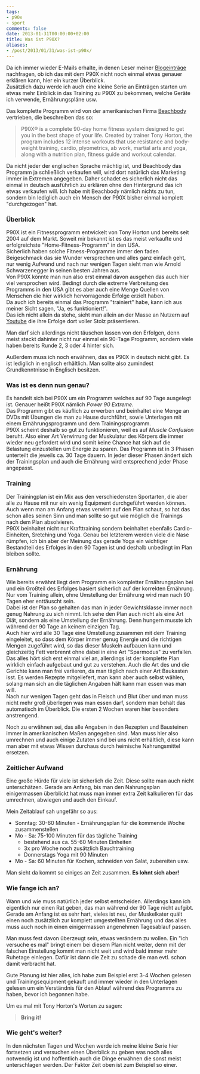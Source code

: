```yaml
---
tags:
- p90x
- sport
comments: false
date: 2013-01-31T00:00:00+02:00
title: Was ist P90X?
aliases:
- /post/2013/01/31/was-ist-p90x/
---
```


Da ich immer wieder E-Mails erhalte, in denen Leser meiner [Blogeinträge](http://blog.renem.net/categories/p90x/) nachfragen, ob ich das mit dem P90X nicht noch einmal etwas genauer erklären kann, hier ein kurzer Überblick.  
Zusätzlich dazu werde ich auch eine kleine Serie an Einträgen starten um etwas mehr Einblick in das Training zu P90X zu bekommen, welche Geräte ich verwende, Ernährungspläne usw.

Das komplette Programm wird von der amerikanischen Firma [Beachbody](http://www.beachbody.com) vertrieben, die beschreiben das so:

> P90X® is a complete 90-day home fitness system designed to get you in the best shape of your life. Created by trainer Tony Horton, the program includes 12 intense workouts that use resistance and body-weight training, cardio, plyometrics, ab work, martial arts and yoga, along with a nutrition plan, fitness guide and workout calendar.

Da nicht jeder der englischen Sprache mächtig ist, und Beachbody das Programm ja schließlich verkaufen will, wird dort natürlich das Marketing immer in Extremen angegeben. Daher schadet es sicherlich nicht das einmal in deutsch ausführlich zu erklären ohne den Hintergrund das ich etwas verkaufen will. Ich habe mit Beachbody nämlich nichts zu tun, sondern bin lediglich auch ein Mensch der P90X bisher einmal komplett "durchgezogen" hat.

### Überblick
P90X ist ein Fitnessprogramm entwickelt von Tony Horton und bereits seit 2004 auf dem Markt. Soweit mir bekannt ist es das meist verkaufte und erfolgreichste "Home-Fitness-Programm" in den USA.  
Sicherlich haben solche Fitness-Programme immer den faden Beigeschmack das sie Wunder versprechen und alles ganz einfach geht, nur wenig Aufwand und nach nur wenigen Tagen sieht man wie Arnold Schwarzenegger in seinen besten Jahren aus.  
Von P90X könnte man nun also erst einmal davon ausgehen das auch hier viel versprochen wird. Bedingt durch die extreme Verbreitung des Programms in den USA gibt es aber auch eine Menge Quellen von Menschen die hier wirklich hervorragende Erfolge erzielt haben.  
Da auch ich bereits einmal das Programm "trainiert" habe, kann ich aus meiner Sicht sagen, "Ja, es funktioniert!".  
Das ich nicht allein da stehe, sieht man allein an der Masse an Nutzern auf [Youtube](http://www.youtube.com/results?search_query=p90x+results) die ihre Erfolge dort voller Stolz präsentieren.

Man darf sich allerdings nicht täuschen lassen von den Erfolgen, denn meist steckt dahinter nicht nur einmal ein 90-Tage Programm, sondern viele haben bereits Runde 2, 3 oder 4 hinter sich.

Außerdem muss ich noch erwähnen, das es P90X in deutsch nicht gibt. Es ist lediglich in englisch erhältlich. Man sollte also zumindest Grundkenntnisse in Englisch besitzen.

### Was ist es denn nun genau?
Es handelt sich bei P90X um ein Programm welches auf 90 Tage ausgelegt ist. Genauer heißt P90X nämlich *Power 90 Extreme*.  
Das Programm gibt es käuflich zu erwerben und beinhaltet eine Menge an DVDs mit Übungen die man zu Hause durchführt, sowie Unterlagen mit einem Ernährungsprogramm und dem Trainingsprogramm.  
P90X scheint deshalb so gut zu funktionieren, weil es auf *Muscle Confusion* beruht. Also einer Art Verwirrung der Muskulatur des Körpers die immer wieder neu gefordert wird und somit keine Chance hat sich auf die Belastung einzustellen um Energie zu sparen. Das Programm ist in 3 Phasen unterteilt die jeweils ca. 30 Tage dauern. In jeder dieser Phasen ändert sich der Trainingsplan und auch die Ernährung wird entsprechend jeder Phase angepasst.

### Training
Der Trainingplan ist ein Mix aus den verschiedensten Sportarten, die aber alle zu Hause mit nur ein wenig Equipment durchgeführt werden können. Auch wenn man am Anfang etwas verwirrt auf den Plan schaut, so hat das schon alles seinen Sinn und man sollte so gut wie möglich die Trainings nach dem Plan absolvieren.  
P90X beinhaltet nicht nur Krafttraining sondern beinhaltet ebenfalls Cardio-Einheiten, Sretching und Yoga. Genau bei letzterem werden viele die Nase rümpfen, ich bin aber der Meinung das gerade Yoga ein wichtiger Bestandteil des Erfolges in den 90 Tagen ist und deshalb unbedingt im Plan bleiben sollte.

### Ernährung
Wie bereits erwähnt liegt dem Programm ein kompletter Ernährungsplan bei und ein Großteil des Erfolges basiert sicherlich auf der korrekten Ernährung. Nur vom Training allein, ohne Umstellung der Ernährung wird man nach 90 Tagen eher enttäuscht sein.  
Dabei ist der Plan so gehalten das man in jeder Gewichtsklasse immer noch genug Nahrung zu sich nimmt. Ich sehe den Plan auch nicht als eine Art Diät, sondern als eine Umstellung der Ernährung. Denn hungern musste ich während der 90 Tage an keinem einzigen Tag.  
Auch hier wird alle 30 Tage eine Umstellung zusammen mit dem Training eingeleitet, so dass dem Körper immer genug Energie und die richtigen Mengen zugeführt wird, so das dieser Muskeln aufbauen kann und gleichzeitig Fett verbrennt ohne dabei in eine Art "Sparmodus" zu verfallen. Das alles hört sich erst einmal viel an, allerdings ist der komplette Plan wirklich einfach aufgebaut und gut zu verstehen. Auch die Art des und die Gerichte kann man frei variieren, da man täglich nach einer Art Baukasten isst. Es werden Rezepte mitgeliefert, man kann aber auch selbst wählen, solang man sich an die täglichen Angaben hält kann man essen was man will.  
Nach nur wenigen Tagen geht das in Fleisch und Blut über und man muss nicht mehr groß überlegen was man essen darf, sondern man behält das automatisch im Überblick. Die ersten 2 Wochen waren hier besonders anstrengend.

Noch zu erwähnen sei, das alle Angaben in den Rezepten und Bausteinen immer in amerikanischen Maßen angegeben sind. Man muss hier also umrechnen und auch einige Zutaten sind bei uns nicht erhältlich, diese kann man aber mit etwas Wissen durchaus durch heimische Nahrungsmittel ersetzen.

### Zeitlicher Aufwand
Eine große Hürde für viele ist sicherlich die Zeit. Diese sollte man auch nicht unterschätzen. Gerade am Anfang, bis man den Nahrungsplan einigermassen überblickt hat muss man immer extra Zeit kalkulieren für das umrechnen, abwiegen und auch den Einkauf.

Mein Zeitablauf sah ungefähr so aus:

* Sonntag: 30-60 Minuten - Ernährungsplan für die kommende Woche zusammenstellen
* Mo - Sa: 75-100 Minuten für das tägliche Training
	* bestehend aus ca. 55-60 Minuten Einheiten
	* 3x pro Woche noch zusätzlich Bauchtraining
	* Donnerstags Yoga mit 90 Minuten
* Mo - Sa: 60 Minuten für Kochen, schneiden von Salat, zubereiten usw.

Man sieht da kommt so einiges an Zeit zusammen. **Es lohnt sich aber!**

### Wie fange ich an?
Wann und wie muss natürlich jeder selbst entscheiden. Allerdings kann ich eigentlich nur einen Rat geben, das man während der 90 Tage nicht aufgibt. Gerade am Anfang ist es sehr hart, vieles ist neu, der Muskelkater quält einen noch zusätzlich zur komplett umgestellten Ernährung und das alles muss auch noch in einen einigermassen angenehmen Tagesablauf passen.

Man muss fest davon überzeugt sein, etwas verändern zu wollen. Ein "ich versuche es mal" bringt einem bei diesem Plan nicht weiter, denn mit der falschen Einstellung kommt man nicht weit und wird bald immer mehr Ruhetage einlegen. Dafür ist dann die Zeit zu schade die man evtl. schon damit verbracht hat.

Gute Planung ist hier alles, ich habe zum Beispiel erst 3-4 Wochen gelesen und Trainingsequipment gekauft und immer wieder in den Unterlagen gelesen um ein Verständnis für den Ablauf während des Programms zu haben, bevor ich begonnen habe.

Um es mal mit Tony Horton's Worten zu sagen:

> **Bring it!**

### Wie geht's weiter?
In den nächsten Tagen und Wochen werde ich meine kleine Serie hier fortsetzen und versuchen einen Überblick zu geben was noch alles notwendig ist und hoffentlich auch die Dinge erwähnen die sonst meist unterschlagen werden. Der Faktor Zeit oben ist zum Beispiel so einer.
